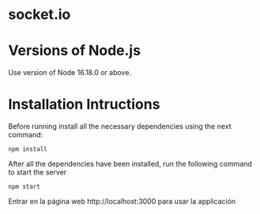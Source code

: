 # socket.io

# Versions of Node.js

Use version of Node 16.18.0 or above. 

# Installation Intructions 

Before running install all the necessary dependencies using the next command:

```
npm install 
```

After all the dependencies have been installed, run the following command to start the server

```
npm start 
```

Entrar en la página web http://localhost:3000 para usar la applicación